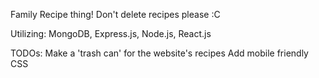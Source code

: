 Family Recipe thing! Don't delete recipes please :C

Utilizing: MongoDB, Express.js, Node.js, React.js

TODOs:
Make a 'trash can' for the website's recipes
Add mobile friendly CSS
